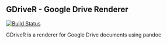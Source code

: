 ## GDriveR - Google Drive Renderer
[![Build Status](https://drone.io/github.com/inevo/gdriver/status.png)](https://drone.io/github.com/inevo/gdriver/latest)

GDriveR is a renderer for Google Drive documents using pandoc

